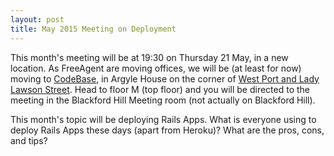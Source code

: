 ```yaml
---
layout: post
title: May 2015 Meeting on Deployment
---
```


This month's meeting will be at 19:30 on Thursday 21 May, in a new location. As FreeAgent are moving offices, we will be (at least for now) moving to [CodeBase](http://www.thisiscodebase.com), in Argyle House on the corner of [West Port and Lady Lawson Street](https://goo.gl/maps/ZuPgH). Head to floor M (top floor) and you will be directed to the meeting in the Blackford Hill Meeting room (not actually on Blackford Hill).

This month's topic will be deploying Rails Apps. What is everyone using to deploy Rails Apps these days (apart from Heroku)? What are the pros, cons, and tips?
